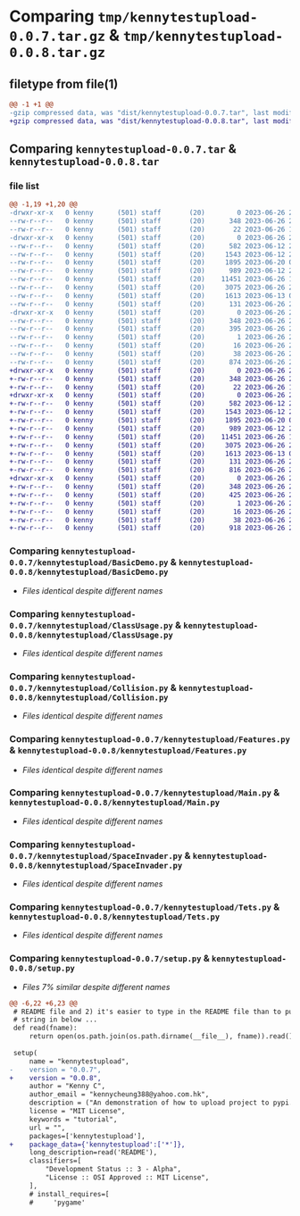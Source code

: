 # Comparing `tmp/kennytestupload-0.0.7.tar.gz` & `tmp/kennytestupload-0.0.8.tar.gz`

## filetype from file(1)

```diff
@@ -1 +1 @@
-gzip compressed data, was "dist/kennytestupload-0.0.7.tar", last modified: Mon Jun 26 21:38:41 2023, max compression
+gzip compressed data, was "dist/kennytestupload-0.0.8.tar", last modified: Mon Jun 26 21:46:21 2023, max compression
```

## Comparing `kennytestupload-0.0.7.tar` & `kennytestupload-0.0.8.tar`

### file list

```diff
@@ -1,19 +1,20 @@
-drwxr-xr-x   0 kenny      (501) staff       (20)        0 2023-06-26 21:38:41.830726 kennytestupload-0.0.7/
--rw-r--r--   0 kenny      (501) staff       (20)      348 2023-06-26 21:38:41.830529 kennytestupload-0.0.7/PKG-INFO
--rw-r--r--   0 kenny      (501) staff       (20)       22 2023-06-26 19:38:53.000000 kennytestupload-0.0.7/README
-drwxr-xr-x   0 kenny      (501) staff       (20)        0 2023-06-26 21:38:41.829014 kennytestupload-0.0.7/kennytestupload/
--rw-r--r--   0 kenny      (501) staff       (20)      582 2023-06-12 20:55:20.000000 kennytestupload-0.0.7/kennytestupload/BasicDemo.py
--rw-r--r--   0 kenny      (501) staff       (20)     1543 2023-06-12 21:21:01.000000 kennytestupload-0.0.7/kennytestupload/ClassUsage.py
--rw-r--r--   0 kenny      (501) staff       (20)     1895 2023-06-20 00:05:55.000000 kennytestupload-0.0.7/kennytestupload/Collision.py
--rw-r--r--   0 kenny      (501) staff       (20)      989 2023-06-12 23:31:16.000000 kennytestupload-0.0.7/kennytestupload/Features.py
--rw-r--r--   0 kenny      (501) staff       (20)    11451 2023-06-26 19:31:00.000000 kennytestupload-0.0.7/kennytestupload/Main.py
--rw-r--r--   0 kenny      (501) staff       (20)     3075 2023-06-26 21:18:01.000000 kennytestupload-0.0.7/kennytestupload/SpaceInvader.py
--rw-r--r--   0 kenny      (501) staff       (20)     1613 2023-06-13 00:24:31.000000 kennytestupload-0.0.7/kennytestupload/Tets.py
--rw-r--r--   0 kenny      (501) staff       (20)      131 2023-06-26 20:29:08.000000 kennytestupload-0.0.7/kennytestupload/__init__.py
-drwxr-xr-x   0 kenny      (501) staff       (20)        0 2023-06-26 21:38:41.830314 kennytestupload-0.0.7/kennytestupload.egg-info/
--rw-r--r--   0 kenny      (501) staff       (20)      348 2023-06-26 21:38:41.000000 kennytestupload-0.0.7/kennytestupload.egg-info/PKG-INFO
--rw-r--r--   0 kenny      (501) staff       (20)      395 2023-06-26 21:38:41.000000 kennytestupload-0.0.7/kennytestupload.egg-info/SOURCES.txt
--rw-r--r--   0 kenny      (501) staff       (20)        1 2023-06-26 21:38:41.000000 kennytestupload-0.0.7/kennytestupload.egg-info/dependency_links.txt
--rw-r--r--   0 kenny      (501) staff       (20)       16 2023-06-26 21:38:41.000000 kennytestupload-0.0.7/kennytestupload.egg-info/top_level.txt
--rw-r--r--   0 kenny      (501) staff       (20)       38 2023-06-26 21:38:41.830792 kennytestupload-0.0.7/setup.cfg
--rw-r--r--   0 kenny      (501) staff       (20)      874 2023-06-26 21:38:37.000000 kennytestupload-0.0.7/setup.py
+drwxr-xr-x   0 kenny      (501) staff       (20)        0 2023-06-26 21:46:21.455167 kennytestupload-0.0.8/
+-rw-r--r--   0 kenny      (501) staff       (20)      348 2023-06-26 21:46:21.454966 kennytestupload-0.0.8/PKG-INFO
+-rw-r--r--   0 kenny      (501) staff       (20)       22 2023-06-26 19:38:53.000000 kennytestupload-0.0.8/README
+drwxr-xr-x   0 kenny      (501) staff       (20)        0 2023-06-26 21:46:21.453787 kennytestupload-0.0.8/kennytestupload/
+-rw-r--r--   0 kenny      (501) staff       (20)      582 2023-06-12 20:55:20.000000 kennytestupload-0.0.8/kennytestupload/BasicDemo.py
+-rw-r--r--   0 kenny      (501) staff       (20)     1543 2023-06-12 21:21:01.000000 kennytestupload-0.0.8/kennytestupload/ClassUsage.py
+-rw-r--r--   0 kenny      (501) staff       (20)     1895 2023-06-20 00:05:55.000000 kennytestupload-0.0.8/kennytestupload/Collision.py
+-rw-r--r--   0 kenny      (501) staff       (20)      989 2023-06-12 23:31:16.000000 kennytestupload-0.0.8/kennytestupload/Features.py
+-rw-r--r--   0 kenny      (501) staff       (20)    11451 2023-06-26 19:31:00.000000 kennytestupload-0.0.8/kennytestupload/Main.py
+-rw-r--r--   0 kenny      (501) staff       (20)     3075 2023-06-26 21:18:01.000000 kennytestupload-0.0.8/kennytestupload/SpaceInvader.py
+-rw-r--r--   0 kenny      (501) staff       (20)     1613 2023-06-13 00:24:31.000000 kennytestupload-0.0.8/kennytestupload/Tets.py
+-rw-r--r--   0 kenny      (501) staff       (20)      131 2023-06-26 20:29:08.000000 kennytestupload-0.0.8/kennytestupload/__init__.py
+-rw-r--r--   0 kenny      (501) staff       (20)      816 2023-06-26 21:18:37.000000 kennytestupload-0.0.8/kennytestupload/__init__.spec
+drwxr-xr-x   0 kenny      (501) staff       (20)        0 2023-06-26 21:46:21.454753 kennytestupload-0.0.8/kennytestupload.egg-info/
+-rw-r--r--   0 kenny      (501) staff       (20)      348 2023-06-26 21:46:21.000000 kennytestupload-0.0.8/kennytestupload.egg-info/PKG-INFO
+-rw-r--r--   0 kenny      (501) staff       (20)      425 2023-06-26 21:46:21.000000 kennytestupload-0.0.8/kennytestupload.egg-info/SOURCES.txt
+-rw-r--r--   0 kenny      (501) staff       (20)        1 2023-06-26 21:46:21.000000 kennytestupload-0.0.8/kennytestupload.egg-info/dependency_links.txt
+-rw-r--r--   0 kenny      (501) staff       (20)       16 2023-06-26 21:46:21.000000 kennytestupload-0.0.8/kennytestupload.egg-info/top_level.txt
+-rw-r--r--   0 kenny      (501) staff       (20)       38 2023-06-26 21:46:21.455224 kennytestupload-0.0.8/setup.cfg
+-rw-r--r--   0 kenny      (501) staff       (20)      918 2023-06-26 21:46:15.000000 kennytestupload-0.0.8/setup.py
```

### Comparing `kennytestupload-0.0.7/kennytestupload/BasicDemo.py` & `kennytestupload-0.0.8/kennytestupload/BasicDemo.py`

 * *Files identical despite different names*

### Comparing `kennytestupload-0.0.7/kennytestupload/ClassUsage.py` & `kennytestupload-0.0.8/kennytestupload/ClassUsage.py`

 * *Files identical despite different names*

### Comparing `kennytestupload-0.0.7/kennytestupload/Collision.py` & `kennytestupload-0.0.8/kennytestupload/Collision.py`

 * *Files identical despite different names*

### Comparing `kennytestupload-0.0.7/kennytestupload/Features.py` & `kennytestupload-0.0.8/kennytestupload/Features.py`

 * *Files identical despite different names*

### Comparing `kennytestupload-0.0.7/kennytestupload/Main.py` & `kennytestupload-0.0.8/kennytestupload/Main.py`

 * *Files identical despite different names*

### Comparing `kennytestupload-0.0.7/kennytestupload/SpaceInvader.py` & `kennytestupload-0.0.8/kennytestupload/SpaceInvader.py`

 * *Files identical despite different names*

### Comparing `kennytestupload-0.0.7/kennytestupload/Tets.py` & `kennytestupload-0.0.8/kennytestupload/Tets.py`

 * *Files identical despite different names*

### Comparing `kennytestupload-0.0.7/setup.py` & `kennytestupload-0.0.8/setup.py`

 * *Files 7% similar despite different names*

```diff
@@ -6,22 +6,23 @@
 # README file and 2) it's easier to type in the README file than to put a raw
 # string in below ...
 def read(fname):
     return open(os.path.join(os.path.dirname(__file__), fname)).read()
 
 setup(
     name = "kennytestupload",
-    version = "0.0.7",
+    version = "0.0.8",
     author = "Kenny C",
     author_email = "kennycheung388@yahoo.com.hk",
     description = ("An demonstration of how to upload project to pypi."),
     license = "MIT License",
     keywords = "tutorial",
     url = "",
     packages=['kennytestupload'],
+    package_data={'kennytestupload':['*']},
     long_description=read('README'),
     classifiers=[
         "Development Status :: 3 - Alpha",
         "License :: OSI Approved :: MIT License",
     ],
     # install_requires=[
     #     'pygame'
```

